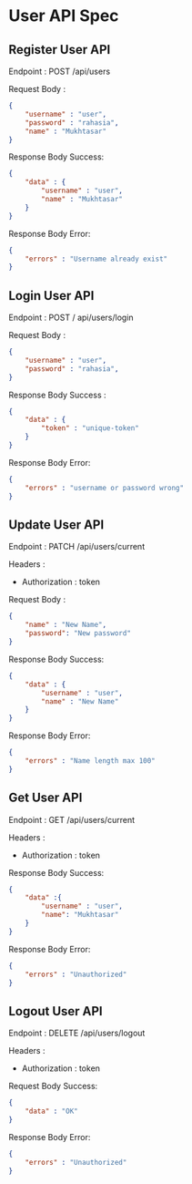 # User API Spec

## Register User API

Endpoint : POST /api/users

Request Body :

```json
{
    "username" : "user",
    "password" : "rahasia",
    "name" : "Mukhtasar"
}
```

Response Body Success:

```json
{
    "data" : {
        "username" : "user",
        "name" : "Mukhtasar"
    }
}
```

Response Body Error:
```json
{
    "errors" : "Username already exist"
}
```

## Login User API

Endpoint : POST / api/users/login

Request Body :

```json
{
    "username" : "user",
    "password" : "rahasia",
}
```

Response Body Success :
```json
{
    "data" : {
        "token" : "unique-token"
    }
}
```

Response Body Error:

```json
{
    "errors" : "username or password wrong"
}
```

## Update User API

Endpoint : PATCH /api/users/current

Headers :
- Authorization : token

Request Body :

```json
{
    "name" : "New Name", 
    "password": "New password" 
}
```

Response Body Success:

```json
{
    "data" : {
        "username" : "user",
        "name" : "New Name"
    }
}
```

Response Body Error:
```json
{
    "errors" : "Name length max 100"
}
```

## Get User API

Endpoint : GET /api/users/current

Headers :
- Authorization : token

Response Body Success:

```json
{
    "data" :{
        "username" : "user",
        "name": "Mukhtasar"
    }
}
```

Response Body Error:

```json
{
    "errors" : "Unauthorized"
}
```

## Logout User API

Endpoint : DELETE /api/users/logout

Headers :
- Authorization : token

Request Body Success:

```json
{
    "data" : "OK"
}
```

Response Body Error:
```json
{
    "errors" : "Unauthorized"
}
```
